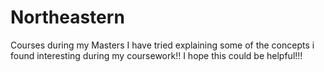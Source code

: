 # Northeastern
Courses during my Masters
I have tried explaining some of the concepts i found interesting during my coursework!!
I hope this could be helpful!!!
